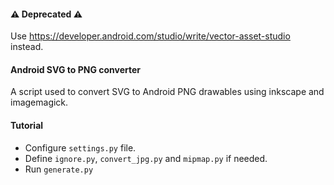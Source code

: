 #### :warning: Deprecated :warning:
Use https://developer.android.com/studio/write/vector-asset-studio instead.

#### Android SVG to PNG converter
A script used to convert SVG to Android PNG drawables using inkscape and imagemagick.

#### Tutorial
- Configure `settings.py` file.
- Define `ignore.py`, `convert_jpg.py` and `mipmap.py` if needed.
- Run `generate.py`
